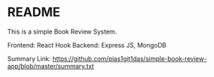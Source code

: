 # README

This is a simple Book Review System.

Frontend: React Hook 
Backend: Express JS, MongoDB

Summary Link:
https://github.com/pias1git1das/simple-book-review-app/blob/master/summary.txt
